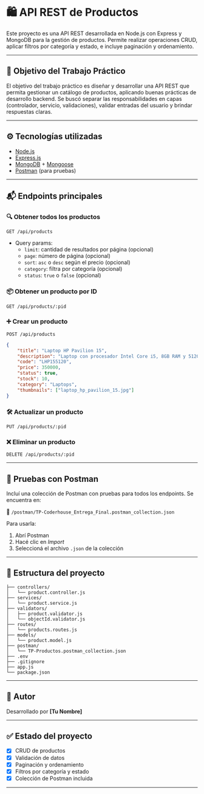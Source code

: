 # 🛍️ API REST de Productos

Este proyecto es una API REST desarrollada en Node.js con Express y MongoDB para la gestión de productos. Permite realizar operaciones CRUD, aplicar filtros por categoría y estado, e incluye paginación y ordenamiento.

---

## 🎯 Objetivo del Trabajo Práctico

El objetivo del trabajo práctico es diseñar y desarrollar una API REST que permita gestionar un catálogo de productos, aplicando buenas prácticas de desarrollo backend. Se buscó separar las responsabilidades en capas (controlador, servicio, validaciones), validar entradas del usuario y brindar respuestas claras.

---

## ⚙️ Tecnologías utilizadas

-   [Node.js](https://nodejs.org/)
-   [Express.js](https://expressjs.com/)
-   [MongoDB](https://www.mongodb.com/) + [Mongoose](https://mongoosejs.com/)
-   [Postman](https://www.postman.com/) (para pruebas)

---

## 📬 Endpoints principales

### 🔍 Obtener todos los productos

`GET /api/products`

-   Query params:
    -   `limit`: cantidad de resultados por página (opcional)
    -   `page`: número de página (opcional)
    -   `sort`: `asc` o `desc` según el precio (opcional)
    -   `category`: filtra por categoría (opcional)
    -   `status`: `true` o `false` (opcional)

### 📦 Obtener un producto por ID

`GET /api/products/:pid`

### ➕ Crear un producto

`POST /api/products`

```json
{
    "title": "Laptop HP Pavilion 15",
    "description": "Laptop con procesador Intel Core i5, 8GB RAM y 512GB SSD",
    "code": "LHP155120",
    "price": 350000,
    "status": true,
    "stock": 10,
    "category": "Laptops",
    "thumbnails": ["laptop_hp_pavilion_15.jpg"]
}
```

### 🛠️ Actualizar un producto

`PUT /api/products/:pid`

### ❌ Eliminar un producto

`DELETE /api/products/:pid`

---

## 🧪 Pruebas con Postman

Incluí una colección de Postman con pruebas para todos los endpoints. Se encuentra en:

📁 `/postman/TP-Coderhouse_Entrega_Final.postman_collection.json`

Para usarla:

1. Abrí Postman
2. Hacé clic en _Import_
3. Seleccioná el archivo `.json` de la colección

---

## 📄 Estructura del proyecto

```
├── controllers/
│   └── product.controller.js
├── services/
│   └── product.service.js
├── validators/
│   ├── product.validator.js
│   └── objectId.validator.js
├── routes/
│   └── products.routes.js
├── models/
│   └── product.model.js
├── postman/
│   └── TP-Productos.postman_collection.json
├── .env
├── .gitignore
├── app.js
└── package.json
```

---

## 👤 Autor

Desarrollado por **[Tu Nombre]**

---

## ✅ Estado del proyecto

-   [x] CRUD de productos
-   [x] Validación de datos
-   [x] Paginación y ordenamiento
-   [x] Filtros por categoría y estado
-   [x] Colección de Postman incluida

---
